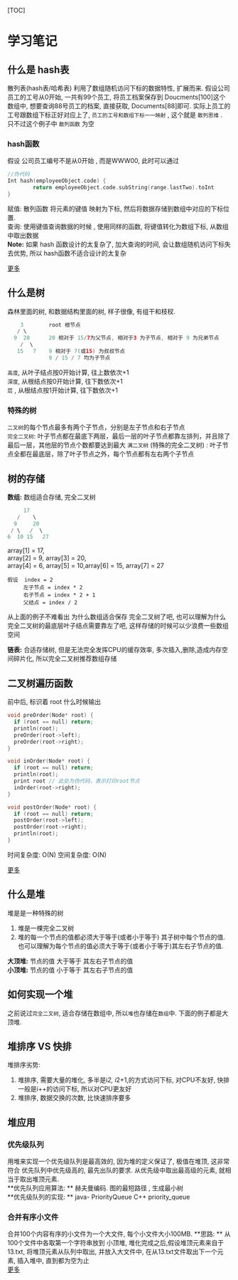 [TOC]

# 学习笔记

## 什么是 hash表
散列表(hash表/哈希表) 利用了数组随机访问下标的数据特性, 扩展而来. 
假设公司员工的工号从0开始, 一共有99个员工, 将员工档案保存到 Doucments[100]这个数组中, 想要查询88号员工的档案, 直接获取, Documents[88]即可. 实际上员工的工号跟数组下标正好对应上了,
`员工的工号和数组下标一一映射` , 这个就是 `散列思维` .   
只不过这个例子中 `散列函数` 为空  

### hash函数
假设 公司员工编号不是从0开始 , 而是WWW00, 此时可以通过   
```C
//伪代码
Int hash(employeeObject.code) { 
		return employeeObject.code.subString(range.lastTwo).toInt
}
```
赋值: 散列函数 将元素的键值 映射为下标, 然后将数据存储到数组中对应的下标位置.   
查询: 使用键值查询数据的时候 , 使用同样的函数, 将键值转化为数组下标, 从数组中取出数据  
**Note:** 如果 hash 函数设计的太复杂了, 加大查询的时间, 会让数组随机访问下标失去优势, 所以  hash函数不适合设计的太复杂  

[更多](./01哈希表.md)

## 什么是树
森林里面的树, 和数据结构里面的树, 样子很像, 有组干和枝杈. 

```swift
    3        root 根节点
   / \
  9  20      20 相对于 15/7为父节点, 相对于3 为子节点, 相对于 9 为兄弟节点
    /  \
   15   7    9 相对于 7(或15) 为叔叔节点
             9 / 15 / 7 均为子节点
```
`高度`, 从叶子结点按0开始计算, 往上数依次+1  
`深度`, 从根结点按0开始计算, 往下数依次+1   
`层` , 从根结点按1开始计算, 往下数依次+1   

### 特殊的树
`二叉树`的每个节点最多有两个子节点，分别是左子节点和右子节点  
`完全二叉树`: 叶子节点都在最底下两层，最后一层的叶子节点都靠左排列，并且除了最后一层，其他层的节点个数都要达到最大
`满二叉树` (特殊的完全二叉树) :  叶子节点全都在最底层，除了叶子节点之外，每个节点都有左右两个子节点  

## 树的存储
**数组:** 数组适合存储, 完全二叉树  
```swift
     17        
   /    \
  9     20     
 / \   /  \
6  10 15   27    
```
array[1] = 17,  
array[2] = 9, array[3] = 20,  
array[4] = 6, array[5] = 10,array[6] = 15, array[7] = 27  
```
假设  index = 2
     左子节点 = index * 2
     右子节点 = index * 2 + 1
     父结点 = index / 2
```
从上面的例子不难看出 为什么数组适合保存 完全二叉树了吧, 也可以理解为什么 完全二叉树的最底层叶子结点需要靠左了吧, 这样存储的时候可以少浪费一些数组空间  

**链表:** 合适存储树, 但是无法完全发挥CPU的缓存效率, 多次插入,删除,造成内存空间碎片化, 所以完全二叉树推荐数组存储  

## 二叉树遍历函数
前中后, 标识着 root 什么时候输出
```C++
void preOrder(Node* root) {
  if (root == null) return;
  println(root); 
  preOrder(root->left);
  preOrder(root->right);
}

void inOrder(Node* root) {
  if (root == null) return;
  println(root); 
  print root // 此处为伪代码，表示打印root节点
  inOrder(root->right);
}

void postOrder(Node* root) {
  if (root == null) return;
  postOrder(root->left);
  postOrder(root->right);
  println(root); 
}
```
时间复杂度: O(N)
空间复杂度: O(N)

[更多](./树.md)


## 什么是堆
堆是是一种特殊的树  
1. 堆是一棵完全二叉树
2. 堆的每一个节点的值都必须大于等于(或者小于等于) 其子树中每个节点的值. 也可以理解为每个节点的值必须大于等于(或者小于等于)其左右子节点的值. 

**大顶堆:** 节点的值 大于等于 其左右子节点的值  
**小顶堆:** 节点的值 小于等于 其左右子节点的值  

## 如何实现一个堆
之前说过`完全二叉树`, 适合存储在数组中, 所以`堆`也存储在`数组`中. 下面的例子都是大顶堆. 

## 堆排序 VS 快排
堆排序劣势: 
1. 堆排序, 需要大量的堆化, 多半是i*2, i*2+1,的方式访问下标, 对CPU不友好, 快排一般是i++的访问下标, 所以对CPU更友好
2. 堆排序, 数据交换的次数, 比快速排序要多

## 堆应用
### 优先级队列
用堆来实现一个优先级队列是最高效的, 因为堆的定义保证了, 极值在堆顶, 这非常符合 优先队列中优先级高的, 最先出队的要求. 从优先级中取出最高级的元素, 就相当于取出堆顶元素.   
**优先队列应用算法: ** 赫夫曼编码. 图的最短路径 , 生成最小树  
**优先级队列的实现: ** java- PriorityQueue   C++ priority_queue  

### 合并有序小文件
合并100个内容有序的小文件为一个大文件,  每个小文件大小100MB. 
**思路: ** 从100个文件中各取第一个字符串放到 小顶堆, 堆化完成之后,假设堆顶元素来自于13.txt, 将堆顶元素从队列中取出, 并放入大文件中, 在从13.txt文件取出下一个元素, 插入堆中, 直到都为空为止  
[更多](./堆.md)